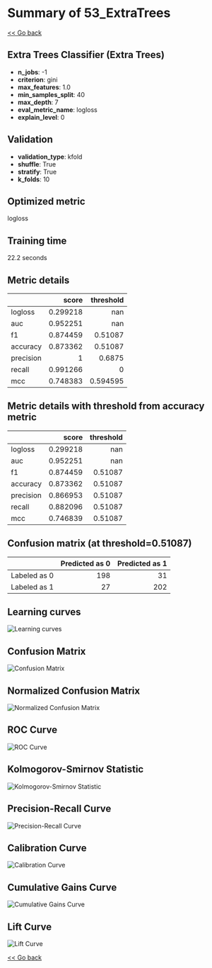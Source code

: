# Summary of 53_ExtraTrees

[<< Go back](../README.md)


## Extra Trees Classifier (Extra Trees)
- **n_jobs**: -1
- **criterion**: gini
- **max_features**: 1.0
- **min_samples_split**: 40
- **max_depth**: 7
- **eval_metric_name**: logloss
- **explain_level**: 0

## Validation
 - **validation_type**: kfold
 - **shuffle**: True
 - **stratify**: True
 - **k_folds**: 10

## Optimized metric
logloss

## Training time

22.2 seconds

## Metric details
|           |    score |   threshold |
|:----------|---------:|------------:|
| logloss   | 0.299218 |  nan        |
| auc       | 0.952251 |  nan        |
| f1        | 0.874459 |    0.51087  |
| accuracy  | 0.873362 |    0.51087  |
| precision | 1        |    0.6875   |
| recall    | 0.991266 |    0        |
| mcc       | 0.748383 |    0.594595 |


## Metric details with threshold from accuracy metric
|           |    score |   threshold |
|:----------|---------:|------------:|
| logloss   | 0.299218 |   nan       |
| auc       | 0.952251 |   nan       |
| f1        | 0.874459 |     0.51087 |
| accuracy  | 0.873362 |     0.51087 |
| precision | 0.866953 |     0.51087 |
| recall    | 0.882096 |     0.51087 |
| mcc       | 0.746839 |     0.51087 |


## Confusion matrix (at threshold=0.51087)
|              |   Predicted as 0 |   Predicted as 1 |
|:-------------|-----------------:|-----------------:|
| Labeled as 0 |              198 |               31 |
| Labeled as 1 |               27 |              202 |

## Learning curves
![Learning curves](learning_curves.png)
## Confusion Matrix

![Confusion Matrix](confusion_matrix.png)


## Normalized Confusion Matrix

![Normalized Confusion Matrix](confusion_matrix_normalized.png)


## ROC Curve

![ROC Curve](roc_curve.png)


## Kolmogorov-Smirnov Statistic

![Kolmogorov-Smirnov Statistic](ks_statistic.png)


## Precision-Recall Curve

![Precision-Recall Curve](precision_recall_curve.png)


## Calibration Curve

![Calibration Curve](calibration_curve_curve.png)


## Cumulative Gains Curve

![Cumulative Gains Curve](cumulative_gains_curve.png)


## Lift Curve

![Lift Curve](lift_curve.png)



[<< Go back](../README.md)
